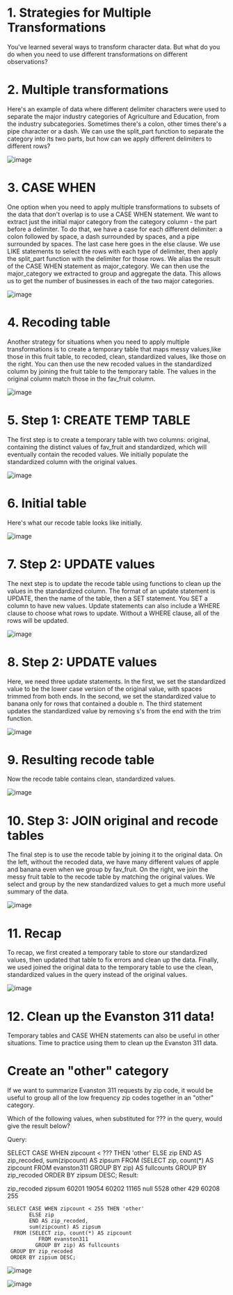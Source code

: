 # 1. Strategies for Multiple Transformations

You've learned several ways to transform character data. But what do you do when you need to use different transformations on different observations?

# 2. Multiple transformations

Here's an example of data where different delimiter characters were used to separate the major industry categories of Agriculture and Education, from the industry subcategories. Sometimes there's a colon, other times there's a pipe character or a dash. We can use the split_part function to separate the category into its two parts, but how can we apply different delimiters to different rows?

![image](https://github.com/artempohribnyi/datacamp/assets/113499718/e0a6ef58-de2d-4113-b88d-2985d603edb3)

# 3. CASE WHEN

One option when you need to apply multiple transformations to subsets of the data that don't overlap is to use a CASE WHEN statement. We want to extract just the initial major category from the category column - the part before a delimiter. To do that, we have a case for each different delimiter: a colon followed by space, a dash surrounded by spaces, and a pipe surrounded by spaces. The last case here goes in the else clause. We use LIKE statements to select the rows with each type of delimiter, then apply the split_part function with the delimiter for those rows. We alias the result of the CASE WHEN statement as major_category. We can then use the major_category we extracted to group and aggregate the data. This allows us to get the number of businesses in each of the two major categories.

![image](https://github.com/artempohribnyi/datacamp/assets/113499718/3d0e635a-9f57-441e-a941-d03e3084a8cb)

# 4. Recoding table

Another strategy for situations when you need to apply multiple transformations is to create a temporary table that maps messy values,like those in this fruit table, to recoded, clean, standardized values, like those on the right. You can then use the new recoded values in the standardized column by joining the fruit table to the temporary table. The values in the original column match those in the fav_fruit column.

![image](https://github.com/artempohribnyi/datacamp/assets/113499718/cba95003-7840-4efe-b185-d3161ecdc308)

# 5. Step 1: CREATE TEMP TABLE

The first step is to create a temporary table with two columns: original, containing the distinct values of fav_fruit and standardized, which will eventually contain the recoded values. We initially populate the standardized column with the original values.

![image](https://github.com/artempohribnyi/datacamp/assets/113499718/a47abd7d-144f-4544-b2e1-47d644e3c106)

# 6. Initial table

Here's what our recode table looks like initially.

![image](https://github.com/artempohribnyi/datacamp/assets/113499718/213840d1-db92-4356-b941-fc15e134fa05)

# 7. Step 2: UPDATE values

The next step is to update the recode table using functions to clean up the values in the standardized column. The format of an update statement is UPDATE, then the name of the table, then a SET statement. You SET a column to have new values. Update statements can also include a WHERE clause to choose what rows to update. Without a WHERE clause, all of the rows will be updated.

![image](https://github.com/artempohribnyi/datacamp/assets/113499718/c536981f-e4a1-4d36-8bdb-4fcae86708c8)

# 8. Step 2: UPDATE values

Here, we need three update statements. In the first, we set the standardized value to be the lower case version of the original value, with spaces trimmed from both ends. In the second, we set the standardized value to banana only for rows that contained a double n. The third statement updates the standardized value by removing s's from the end with the trim function.

![image](https://github.com/artempohribnyi/datacamp/assets/113499718/eab35a52-c7ad-4e93-acd7-b3b8aba5dd7a)

# 9. Resulting recode table

Now the recode table contains clean, standardized values.

![image](https://github.com/artempohribnyi/datacamp/assets/113499718/20d0dcd2-e5ee-4165-9bcc-b20885d8cd5b)

# 10. Step 3: JOIN original and recode tables

The final step is to use the recode table by joining it to the original data. On the left, without the recoded data, we have many different values of apple and banana even when we group by fav_fruit. On the right, we join the messy fruit table to the recode table by matching the original values. We select and group by the new standardized values to get a much more useful summary of the data.

![image](https://github.com/artempohribnyi/datacamp/assets/113499718/7fd0237d-d70f-47cb-a494-afd77c64aa17)

# 11. Recap

To recap, we first created a temporary table to store our standardized values, then updated that table to fix errors and clean up the data. Finally, we used joined the original data to the temporary table to use the clean, standardized values in the query instead of the original values.

![image](https://github.com/artempohribnyi/datacamp/assets/113499718/fbd349b9-8872-4ebb-bd5a-0287ed6d7886)

# 12. Clean up the Evanston 311 data!

Temporary tables and CASE WHEN statements can also be useful in other situations. Time to practice using them to clean up the Evanston 311 data.

# Create an "other" category

If we want to summarize Evanston 311 requests by zip code, it would be useful to group all of the low frequency zip codes together in an "other" category.

Which of the following values, when substituted for ??? in the query, would give the result below?

Query:

SELECT CASE WHEN zipcount < ??? THEN 'other'
       ELSE zip
       END AS zip_recoded,
       sum(zipcount) AS zipsum
  FROM (SELECT zip, count(*) AS zipcount
          FROM evanston311
         GROUP BY zip) AS fullcounts
 GROUP BY zip_recoded
 ORDER BY zipsum DESC;
Result:

zip_recoded    zipsum
60201          19054
60202          11165
null           5528
other          429
60208          255

```
SELECT CASE WHEN zipcount < 255 THEN 'other'
       ELSE zip
       END AS zip_recoded,
       sum(zipcount) AS zipsum
  FROM (SELECT zip, count(*) AS zipcount
          FROM evanston311
         GROUP BY zip) AS fullcounts
 GROUP BY zip_recoded
 ORDER BY zipsum DESC;
```
![image](https://github.com/artempohribnyi/datacamp/assets/113499718/2206041c-dde4-4ac2-bf49-7851181d3096)

![image](https://github.com/artempohribnyi/datacamp/assets/113499718/59b04eaa-1c52-4412-87a2-8187428de017)











